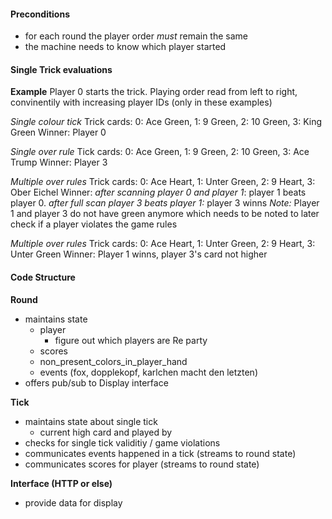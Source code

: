 
#### Preconditions
- for each round the player order _must_ remain the same
- the machine needs to know which player started


#### Single Trick evaluations

__Example__
Player 0 starts the trick. Playing order read from left to right, convinentily with increasing player IDs (only in these examples)

_Single colour tick_
Trick cards: 0: Ace Green, 1: 9 Green, 2: 10 Green, 3: King Green
Winner: Player 0

_Single over rule_
Tick cards: 0: Ace Green, 1: 9 Green, 2: 10 Green, 3: Ace Trump
Winner: Player 3

_Multiple over rules_
Trick cards: 0: Ace Heart, 1: Unter Green, 2: 9 Heart, 3: Ober Eichel
Winner: _after scanning player 0 and player 1_: player 1 beats player 0. _after full scan player 3 beats player 1:_ player 3 winns
_Note:_ Player 1 and player 3 do not have green anymore which needs to be noted to later check if a player violates the game rules


_Multiple over rules_
Trick cards: 0: Ace Heart, 1: Unter Green, 2: 9 Heart, 3: Unter Green
Winner: Player 1 winns, player 3's card not higher

#### Code Structure

__Round__
- maintains state 
    - player
        - figure out which players are Re party
    - scores
    - non_present_colors_in_player_hand
    - events (fox, dopplekopf, karlchen macht den letzten)
 - offers pub/sub to Display interface

__Tick__
- maintains state about single tick
    - current high card and played by
- checks for single tick validitiy / game violations
- communicates events happened in a tick (streams to round state)
- communicates scores for player (streams to round state)

__Interface (HTTP or else)__
- provide data for display



